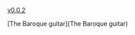 [v0.0.2](https://github.com/littleflute/Andr-s-Segovia/edit/master/README.md)

[The Baroque guitar](The Baroque guitar)
